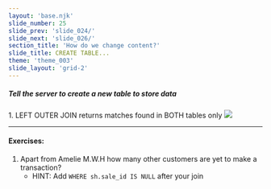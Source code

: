 ```yaml
---
layout: 'base.njk'
slide_number: 25
slide_prev: 'slide_024/'
slide_next: 'slide_026/'
section_title: 'How do we change content?'
slide_title: CREATE TABLE...
theme: 'theme_003'
slide_layout: 'grid-2'
---
```


<section class="slide__text">

##### Tell the server to create a new table to store data




</section>

<section class="slide__images">
<caption>1. LEFT OUTER JOIN returns matches found in BOTH tables only</caption>
<img src="{{ '../../images/002_LEFT_JOIN_Venn.png' | url }}" />


</section>

<section class="slide__exercises">

---

#### Exercises:
1. Apart from Amelie M.W.H how many other customers are yet to make a transaction?
    - HINT: Add `WHERE sh.sale_id IS NULL` after your join


</section>